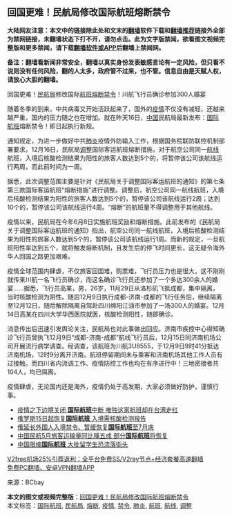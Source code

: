 <h2>回国更难！民航局修改国际航班熔断禁令</h2> <p class="notice"><b>大陆网友注意：本文中的链接除此处和文末的<a href="https://github.com/bannedbook/fanqiang" >翻墙</a>软件下载和<a href="https://github.com/killgcd/justmysocks/blob/master/README.md">翻墙推荐</a>链接外全部为禁网链接，未翻墙状态下打不开，请勿点击。此为文字版禁闻，欲看图文视频完整版和更多禁闻，请下载<a href="https://github.com/bannedbook/fanqiang">翻墙软件或APP</a>后翻墙上禁闻网。</p><p>备注：翻墙看新闻非常安全，翻墙以真实身份发表敏感言论有一定风险，但只看不说则没有任何风险，翻的人太多，政府管不过来，也不管。信息自由是天赋人权，请放心大胆的翻墙。</b></p>  <div class="entry"> <p>回国更难！<a href="https://www.bannedbook.org/bnews/tag/%e6%b0%91%e8%88%aa%e5%b1%80/" class="st_tag internal_tag" rel="tag" title="标签 民航局 下的日志">民航局</a>修改国际<a href="https://www.bannedbook.org/bnews/tag/%e8%88%aa%e7%8f%ad/" class="st_tag internal_tag" rel="tag" title="标签 航班 下的日志">航班</a><a href="https://www.bannedbook.org/bnews/tag/%E7%86%94%E6%96%AD/" class="st_tag internal_tag" rel="tag" title="标签 熔断 下的日志">熔断</a><a href="https://www.bannedbook.org/bnews/tag/%E7%A6%81%E4%BB%A4/" class="st_tag internal_tag" rel="tag" title="标签 禁令 下的日志">禁令</a>！川航飞行员确诊参加300人婚宴</p> <p>随着冬季的到来，中共病毒又开始活跃起来了，国外的<a href="https://www.bannedbook.org/bnews/tag/%E7%96%AB%E6%83%85/" class="st_tag internal_tag" rel="tag" title="标签 疫情 下的日志">疫情</a>不仅没有减轻，还越来越严重，国内的压力随之也在增加。就在昨天16日，<span class='wp_keywordlink_affiliate'><a href="https://www.bannedbook.org/" title="中国" target="_blank">中国</a></span>民航局最新发布：<a href="https://www.bannedbook.org/bnews/tag/%E5%9B%BD%E9%99%85%E8%88%AA%E7%8F%AD/" class="st_tag internal_tag" rel="tag" title="标签 国际航班 下的日志">国际航班</a>熔断禁令！即日起执行新规。</p> <p>通知规定，为进一步做好中共<a href="https://www.bannedbook.org/bnews/tag/%e8%82%ba%e7%82%8e/" class="st_tag internal_tag" rel="tag" title="标签 肺炎 下的日志">肺炎</a>疫情外防输入工作，根据国务院联防联控机制部署要求，12月16日，民航局<a href="https://www.bannedbook.org/bnews/tag/%E8%B0%83%E6%95%B4/" class="st_tag internal_tag" rel="tag" title="标签 调整 下的日志">调整</a>国际客运航班熔断措施，对于航空公司同一<a href="https://www.bannedbook.org/bnews/tag/%E8%88%AA%E7%BA%BF/" class="st_tag internal_tag" rel="tag" title="标签 航线 下的日志">航线</a>航班，入境后核酸检测结果为阳性的旅客人数达到5个的，将暂停该公司该航线运行两周，而此前时间为一周。</p>  <p>据悉，此次调整范围主要是针对《民航局关于调整国际客运航班的通知》的第七条第三款国际客运航班“熔断措施”进行调整。调整后，航空公司同一航线航班，入境后核酸检测结果为阳性的旅客人数达到5个的，暂停该公司该航线运行2周；达到10个的，暂停该公司该航线运行4周。“熔断”的航班量不得调整用于其他航线。</p> <p>疫情以来，民航局在今年6月8日实施航班奖励和熔断措施。此前发布的《民航局关于调整国际客运航班的通知》指出，航空公司同一航线航班，入境后核酸检测结果为阳性的旅客人数达到5个的，暂停该公司该航线运行1周。而新的规定，一旦航班阳性率达到五个，就将触发熔断机制，且发生后的停飞时间更长，这无疑令海外华人回国之路更加艰难。</p> <p>疫情全球范围内肆虐，不仅旅客回国难，购票难，飞行员压力也是很大，这不刚刚就传来川航一名飞行员确诊，而这名确诊飞行员还参加了一个多达300余人的婚宴……据悉，飞行员高某，男，26岁，11月29日从洛杉矶飞抵成都，集中隔离，当时核酸检测为阴性。随后12月9日执行成都-济南-成都的飞行任务后，继续隔离至12月12日，随后解除隔离自驾赴四川绵阳江油市参加了一场300人的婚宴。12月14日高某在四川大学华西医院就医，核酸检测阳性，随即确诊。</p>  <p>消息传出后迅速引发舆论关注，民航局也对此事做出回应。济南市疾控中心得知确诊飞行员曾执飞12月9日“成都-济南-成都”航线飞行员后，12月15日同济南机场公司开展流行病学调查。经调查，该航班为川航3U8555，于12月9日9时41分抵达济南机场，12时9分离开济南。航班停留期间未与乘客和济南机场其他工作人员有过接触。而四川省内流调工作、疫情防控工作也均在有序进行中！三地密接者共104人，均已隔离。</p> <p>疫情肆虐，无论国内还是海外，疫情仍处于高发期，大家必须做好防护，谨慎行事。</p> <ul class='op-related-articles' title='相关阅读'> <li><a href='https://www.bannedbook.org/bnews/cnnews/hknews/20200807/1375929.html' target='_blank'>疫情之下边境关闭 <b>国际航班</b>中断 唯独这家航班却在台湾走红</a></li> <li><a href='https://www.bannedbook.org/bnews/baitai/20200711/1359118.html' target='_blank'>俄罗斯15日起恢复<b>国际航班</b> 入境需核酸检测报告</a></li> <li><a href='https://www.bannedbook.org/bnews/baitai/20200703/1354981.html' target='_blank'>俄延长外国人入境禁令、暂缓恢复<b>国际航班</b>至7月底</a></li> <li><a href='https://www.bannedbook.org/bnews/baitai/20200611/1342910.html' target='_blank'>中国民航5月旅客运输量同比降五成 部分<b>国际航班</b>将恢复</a></li> <li><a href='https://www.bannedbook.org/bnews/worldnews/20200525/1333990.html' target='_blank'>中国限缩<b>国际航班</b> 大批留学生恐流落街头</a></li> </ul> <p class="texttj"> <a href="https://www.bannedbook.org/forum23/topic22702.html" target="_blank">V2free机场25%引荐返利：全平台免费SS/V2ray节点+经济套餐高速翻墙</a><br/> <a href="https://github.com/bannedbook/fanqiang/wiki/%E7%A6%81%E9%97%BB%E7%BD%91%E5%AE%89%E5%8D%93%E7%BF%BB%E5%A2%99%E6%96%B0%E9%97%BBAPP" target="_blank">免费PC翻墙、安卓VPN翻墙APP</a></p><p> 来源：BCbay </p> <a name='sharetosocial'></a>       <div><b>本文的图文或视频完整版</b>：<a href='https://www.bannedbook.org/bnews/cbnews/20201219/1450694.html'>回国更难！民航局修改国际航班熔断禁令</a></div>  </div><!--END ENTRY--> <div class="postfooter"> <div>本文标签：<a href="https://www.bannedbook.org/bnews/tag/%E5%9B%BD%E9%99%85%E8%88%AA%E7%8F%AD/" rel="tag">国际航班</a>, <a href="https://www.bannedbook.org/bnews/tag/%e6%b0%91%e8%88%aa%e5%b1%80/" rel="tag">民航局</a>, <a href="https://www.bannedbook.org/bnews/tag/%E7%86%94%E6%96%AD/" rel="tag">熔断</a>, <a href="https://www.bannedbook.org/bnews/tag/%E7%96%AB%E6%83%85/" rel="tag">疫情</a>, <a href="https://www.bannedbook.org/bnews/tag/%E7%A6%81%E4%BB%A4/" rel="tag">禁令</a>, <a href="https://www.bannedbook.org/bnews/tag/%e8%82%ba%e7%82%8e/" rel="tag">肺炎</a>, <a href="https://www.bannedbook.org/bnews/tag/%e8%88%aa%e7%8f%ad/" rel="tag">航班</a>, <a href="https://www.bannedbook.org/bnews/tag/%E8%88%AA%E7%BA%BF/" rel="tag">航线</a>, <a href="https://www.bannedbook.org/bnews/tag/%E8%B0%83%E6%95%B4/" rel="tag">调整</a></div>  </div><!--END POSTFOOTER--> 